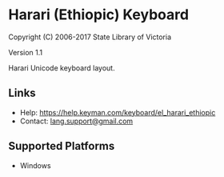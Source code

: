 Harari (Ethiopic) Keyboard
=====================

Copyright (C) 2006-2017 State Library of Victoria

Version 1.1

Harari Unicode keyboard layout.

Links
-----

 * Help:     https://help.keyman.com/keyboard/el_harari_ethiopic
 * Contact:  lang.support@gmail.com

Supported Platforms
-------------------
 * Windows
 